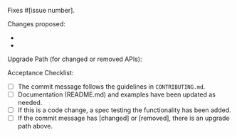 Fixes #[issue number].

Changes proposed:

-
-

Upgrade Path (for changed or removed APIs):


Acceptance Checklist:
- [ ] The commit message follows the guidelines in `CONTRIBUTING.md`.
- [ ] Documentation (README.md) and examples have been updated as needed.
- [ ] If this is a code change, a spec testing the functionality has been added.
- [ ] If the commit message has [changed] or [removed], there is an upgrade path above.
